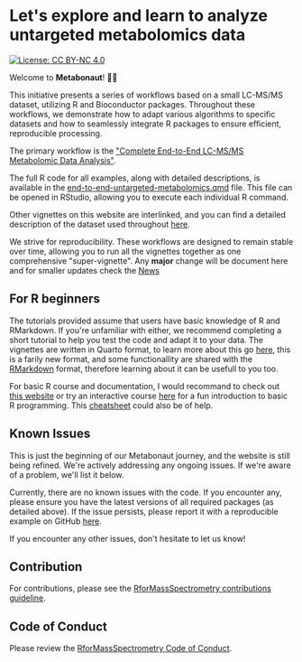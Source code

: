 

# Let's explore and learn to analyze untargeted metabolomics data

[![License: CC BY-NC 4.0](https://img.shields.io/badge/License-CC%20BY--NC%204.0-lightgrey.svg)](https://creativecommons.org/licenses/by-nc/4.0/)

Welcome to **Metabonaut**! :astronaut:

This initiative presents a series of workflows based on a small LC-MS/MS dataset, 
utilizing R and Bioconductor packages. Throughout these workflows, we demonstrate 
how to adapt various algorithms to specific datasets and how to seamlessly 
integrate R packages to ensure efficient, reproducible processing.

The primary workflow is the 
["Complete End-to-End LC-MS/MS Metabolomic Data Analysis"](https://rformassspectrometry.github.io/metabonaut/articles/end-to-end-untargeted-metabolomics.html).

The full R code for all examples, along with detailed descriptions, is available 
in the 
[end-to-end-untargeted-metabolomics.qmd](https://rformassspectrometry.github.io/metabonaut/vignettes/a-end-to-end-untargeted-metabolomics.qmd) 
file. This file can be opened in RStudio, allowing you to execute each individual 
R command.

Other vignettes on this website are interlinked, and you can find a detailed 
description of the dataset used throughout 
[here](https://rformassspectrometry.github.io/metabonaut/articles/dataset-investigation.html).

We strive for reproducibility. These workflows are designed to remain stable 
over time, allowing you to run all the vignettes together as one comprehensive 
"super-vignette". Any **major** change will be document here and for smaller updates 
check the [News](https://rformassspectrometry.github.io/metabonaut/news/index.html)

## For R beginners

The tutorials provided assume that users have basic knowledge of R and RMarkdown. 
If you're unfamiliar with either, we recommend completing a short tutorial to help 
you test the code and adapt it to your data. 
The vignettes are written in Quarto format, to learn more about this go [here](https://quarto.org/docs/guide/), 
this is a farily new format, and some functionallity are shared with the [RMarkdown](https://bookdown.org/yihui/rmarkdown/) format, therefore 
learning about it can be usefull to you too. 

For basic R course and documentation, I would recommand to check out 
[this website](https://learn-r.org/) or try an interactive course 
[here](https://swirlstats.com/students.html) for a fun introduction to basic R 
programming. This [cheatsheet](https://github.com/wurli/r-best-practice) could also be of help. 

## Known Issues

This is just the beginning of our Metabonaut journey, and the website is still 
being refined. We're actively addressing any ongoing issues. If we're aware of a 
problem, we'll list it below.

Currently, there are no known issues with the code. If you encounter any, please 
ensure you have the latest versions of all required packages (as detailed above). 
If the issue persists, please report it with a reproducible example on GitHub 
[here](https://github.com/rformassspectrometry/metabonaut/issues).

If you encounter any other issues, don't hesitate to let us know!

## Contribution

For contributions, please see the 
[RforMassSpectrometry contributions guideline](https://rformassspectrometry.github.io/RforMassSpectrometry/articles/RforMassSpectrometry.html#contributions).

## Code of Conduct

Please review the 
[RforMassSpectrometry Code of Conduct](https://rformassspectrometry.github.io/RforMassSpectrometry/articles/RforMassSpectrometry.html#code-of-conduct).

